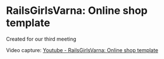 # RailsGirlsVarna: Online shop template

Created for our third meeting

Video capture: [Youtube - RailsGirlsVarna: Online shop template](https://www.youtube.com/watch?v=zSxWj7UK7HM)
